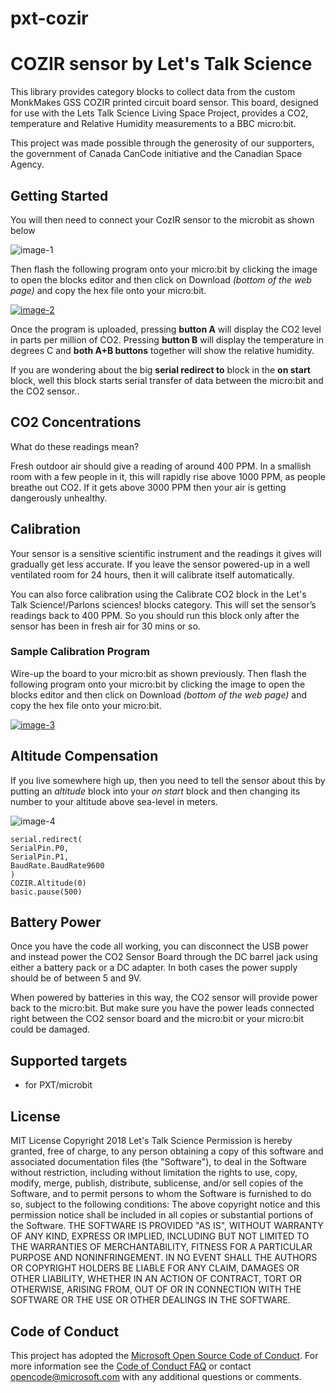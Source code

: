 # pxt-cozir
# COZIR sensor by Let's Talk Science
This library provides category blocks to collect data from the custom MonkMakes GSS COZIR printed circuit board sensor. This board, designed for use with the Lets Talk Science Living Space Project, provides a CO2, temperature and Relative Humidity measurements to a BBC micro:bit.

This project was made possible through the generosity of our supporters, the government of Canada CanCode initiative and the Canadian Space Agency.

## Getting Started
You will then need to connect your CozIR sensor to the microbit as shown below

![image-1](https://raw.githubusercontent.com/letstalkscience/pxt-cozir/master/images/CO2_for_m_b_connected-copia-653x1024.jpg  "micro:bit COZIR connections")<!-- .element width="50%"-->

Then flash the following program onto your micro:bit by clicking the image to open the blocks editor and then click on Download *(bottom of the web page)* and copy the hex file onto your micro:bit.

<!-- COZIR MakeCode Simple Program-->
<a href="https://makecode.microbit.org/_2v5HM0fmjEJE" target="_blank"><img src="https://raw.githubusercontent.com/letstalkscience/pxt-cozir/master/images/microbit-screenshot-cozir-simple.png" title="COZIR Simple Program" alt="image-2"></a><!-- .element width="80%"-->

Once the program is uploaded, pressing **button A** will display the CO2 level in parts per million of CO2. Pressing **button B** will display the temperature in degrees C and **both A+B buttons** together will show the relative humidity.

If you are wondering about the big **serial redirect to** block in the **on start** block, well this block starts serial transfer of data between the micro:bit and the CO2 sensor..

## CO2 Concentrations
What do these readings mean?

Fresh outdoor air should give a reading of around 400 PPM. In a smallish room with a few people in it, this will rapidly rise above 1000 PPM, as people breathe out CO2. If it gets above 3000 PPM then your air is getting dangerously unhealthy.

## Calibration
Your sensor is a sensitive scientific instrument and the readings it gives will gradually get less accurate. If you leave the sensor powered-up in a well ventilated room for 24 hours, then it will calibrate itself automatically.

You can also force calibration using the Calibrate CO2 block in the Let's Talk Science!/Parlons sciences! blocks category. This will set the sensor’s readings back to 400 PPM. So you should run this block only after the sensor has been in fresh air for 30 mins or so.

### Sample Calibration Program
Wire-up the board to your micro:bit as shown previously. Then flash the following program onto your micro:bit by clicking the image to open the blocks editor and then click on Download *(bottom of the web page)* and copy the hex file onto your micro:bit.

<!-- COZIR Sample Calibration Program-->
<a href="https://makecode.microbit.org/_a5PE3a7hDUXM" target="_blank"><img src="https://raw.githubusercontent.com/letstalkscience/pxt-cozir/master/images/microbit-screenshot-cozir-calibrate.png" title="COZIR Calibrate Program" alt="image-3"></a><!-- .element width="80%"-->

## Altitude Compensation
If you live somewhere high up, then you need to tell the sensor about this by putting an *altitude* block into your *on start* block and then changing its number to your altitude above sea-level in meters.

![image-4](https://raw.githubusercontent.com/letstalkscience/pxt-cozir/master/images/microbit-screenshot-altitude.png  "COZIR altitude block")<!-- .element height="25%"-->

```blocks
serial.redirect(
SerialPin.P0,
SerialPin.P1,
BaudRate.BaudRate9600
)
COZIR.Altitude(0)
basic.pause(500)
```

## Battery Power
Once you have the code all working, you can disconnect the USB power and instead power the CO2 Sensor Board through the DC barrel jack using either a battery pack or a DC adapter. In both cases the power supply should be of between 5 and 9V.

When powered by batteries in this way, the CO2 sensor will provide power back to the micro:bit. But make sure you have the power leads connected right between the CO2 sensor board and the micro:bit or your micro:bit could be damaged.

## Supported targets
* for PXT/microbit

## License
MIT License
Copyright 2018 Let's Talk Science
Permission is hereby granted, free of charge, to any person obtaining a copy of this software and associated documentation files (the "Software"), to deal in the Software without restriction, including without limitation the rights to use, copy, modify, merge, publish, distribute, sublicense, and/or sell copies of the Software, and to permit persons to whom the Software is furnished to do so, subject to the following conditions:
The above copyright notice and this permission notice shall be included in all copies or substantial portions of the Software.
THE SOFTWARE IS PROVIDED "AS IS", WITHOUT WARRANTY OF ANY KIND, EXPRESS OR IMPLIED, INCLUDING BUT NOT LIMITED TO THE WARRANTIES OF MERCHANTABILITY, FITNESS FOR A PARTICULAR PURPOSE AND NONINFRINGEMENT. IN NO EVENT SHALL THE AUTHORS OR COPYRIGHT HOLDERS BE LIABLE FOR ANY CLAIM, DAMAGES OR OTHER LIABILITY, WHETHER IN AN ACTION OF CONTRACT, TORT OR OTHERWISE, ARISING FROM, OUT OF OR IN CONNECTION WITH THE SOFTWARE OR THE USE OR OTHER DEALINGS IN THE SOFTWARE.

## Code of Conduct
This project has adopted the [Microsoft Open Source Code of Conduct](https://opensource.microsoft.com/codeofconduct/). For more information see the [Code of Conduct FAQ](https://opensource.microsoft.com/codeofconduct/faq/) or contact [opencode@microsoft.com](mailto:opencode@microsoft.com) with any additional questions or comments.

